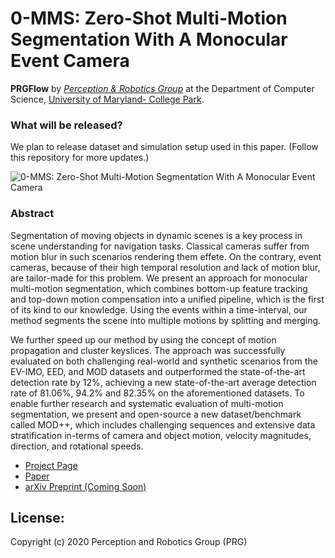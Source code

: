 # 0-MMS: Zero-Shot Multi-Motion Segmentation With A Monocular Event Camera

**PRGFlow** by <a href="http://prg.cs.umd.edu"><i>Perception & Robotics Group</i></a> at the Department of Computer Science, <a href="https://umd.edu/">University of Maryland- College Park</a>.

### What will be released?
We plan to release dataset and simulation setup used in this paper.
(Follow this repository for more updates.)

![0-MMS: Zero-Shot Multi-Motion Segmentation With A Monocular Event Camera](http://prg.cs.umd.edu/research/0-MMS_files/Banner.png)

### Abstract

Segmentation of moving objects in dynamic scenes is a key process in scene understanding for navigation tasks. Classical cameras suffer from motion blur in such scenarios rendering them effete. On the contrary, event cameras, because of their high temporal resolution and lack of motion blur, are tailor-made for this problem. We present an approach for monocular multi-motion segmentation, which combines bottom-up feature tracking and top-down motion compensation into a unified pipeline, which is the first of its kind to our knowledge. Using the events within a time-interval, our method segments the scene into multiple motions by splitting and merging. 

We further speed up our method by using the concept of motion propagation and cluster keyslices. The approach was successfully evaluated on both challenging real-world and synthetic scenarios from the EV-IMO, EED, and MOD datasets and outperformed the state-of-the-art detection rate by 12%, achieving a new state-of-the-art average detection rate of 81.06%, 94.2% and 82.35% on the aforementioned datasets. To enable further research and systematic evaluation of multi-motion segmentation, we present and open-source a new dataset/benchmark called MOD++, which includes challenging sequences and extensive data stratification in-terms of camera and object motion, velocity magnitudes, direction, and rotational speeds.



- [Project Page](https://prg.cs.umd.edu/0-MMS)
- [Paper](https://prg.cs.umd.edu/research/0-MMS_files/0-MMS.pdf)
- [arXiv Preprint (Coming Soon)](https://arxiv.org/pdf/...)


## License:
Copyright (c) 2020 Perception and Robotics Group (PRG)
